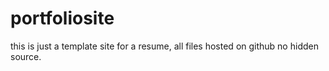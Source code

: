 # portfoliosite

this is just a template site for a resume, all files hosted on github no hidden source.